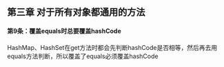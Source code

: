 ## 第三章 对于所有对象都通用的方法

#### 第9条：覆盖equals时总要覆盖hashCode

HashMap、HashSet在get方法时都会先判断hashCode是否相等，然后再去用equals方法判断，所以覆盖了equals必须覆盖hashCode